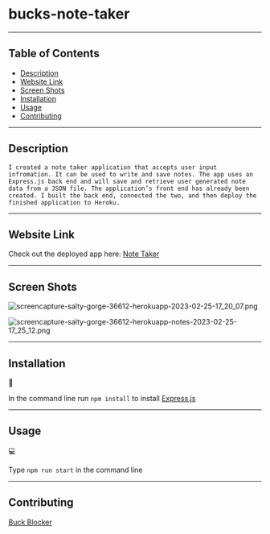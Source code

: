 # bucks-note-taker

---

## Table of Contents

- [Description](#Description)
- [Website Link](#website-link)
- [Screen Shots](#screen-shots)
- [Installation](#installation)
- [Usage](#usage)
- [Contributing](#Contributing)

---

## Description

```
I created a note taker application that accepts user input infromation. It can be used to write and save notes. The app uses an Express.js back end and will save and retrieve user generated note data from a JSON file. The application’s front end has already been created. I built the back end, connected the two, and then deploy the finished application to Heroku.
```

---

## Website Link

Check out the deployed app here: [Note Taker](https://salty-gorge-36612.herokuapp.com/)

---

## Screen Shots

![screencapture-salty-gorge-36612-herokuapp-2023-02-25-17_20_07.png](screencapture-salty-gorge-36612-herokuapp-2023-02-25-17_20_07.png)

![screencapture-salty-gorge-36612-herokuapp-notes-2023-02-25-17_25_12.png](screencapture-salty-gorge-36612-herokuapp-notes-2023-02-25-17_25_12.png)

---

## Installation

💾

In the command line run `npm install` to install [Express.js](https://expressjs.com/)

---

## Usage

💻

Type `npm run start` in the command line

---

## Contributing

[Buck Blocker](https://github.com/bucknorris336)

[def]: #license
